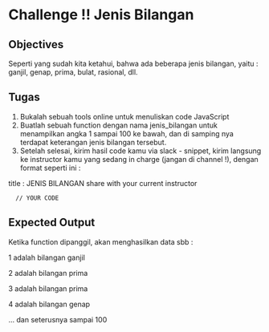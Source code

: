 # Challenge !! Jenis Bilangan

## Objectives

Seperti yang sudah kita ketahui, bahwa ada beberapa jenis bilangan, yaitu : ganjil, genap, prima, bulat, rasional, dll.

## Tugas
1. Bukalah sebuah tools online untuk menuliskan code JavaScript
2. Buatlah sebuah function dengan nama jenis_bilangan untuk menampilkan angka 1 sampai 100 ke bawah, dan di samping nya terdapat keterangan jenis bilangan tersebut.
3. Setelah selesai, kirim hasil code kamu via slack - snippet, kirim langsung ke instructor kamu yang sedang in charge (jangan di channel !), dengan format seperti ini :

title : JENIS BILANGAN
share with your current instructor
```
  // YOUR CODE
```

## Expected Output
Ketika function dipanggil, akan menghasilkan data sbb :

1 adalah bilangan ganjil

2 adalah bilangan prima

3 adalah bilangan prima

4 adalah bilangan genap

... dan seterusnya sampai 100
